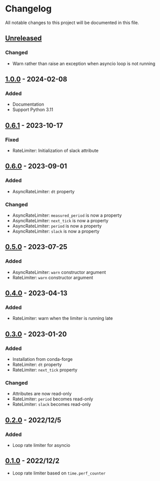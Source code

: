 # Changelog

All notable changes to this project will be documented in this file.

## [Unreleased]

### Changed

- Warn rather than raise an exception when asyncio loop is not running

## [1.0.0] - 2024-02-08

### Added

- Documentation
- Support Python 3.11

## [0.6.1] - 2023-10-17

### Fixed

- RateLimiter: Initialization of slack attribute

## [0.6.0] - 2023-09-01

### Added

- AsyncRateLimiter: `dt` property

### Changed

- AsyncRateLimiter: `measured_period` is now a property
- AsyncRateLimiter: `next_tick` is now a property
- AsyncRateLimiter: `period` is now a property
- AsyncRateLimiter: `slack` is now a property

## [0.5.0] - 2023-07-25

### Added

- AsyncRateLimiter: ``warn`` constructor argument
- RateLimiter: ``warn`` constructor argument

## [0.4.0] - 2023-04-13

### Added

- RateLimiter: warn when the limiter is running late

## [0.3.0] - 2023-01-20

### Added

- Installation from conda-forge
- RateLimiter: ``dt`` property
- RateLimiter: ``next_tick`` property

### Changed

- Attributes are now read-only
- RateLimiter: ``period`` becomes read-only
- RateLimiter: ``slack`` becomes read-only

## [0.2.0] - 2022/12/5

### Added

- Loop rate limiter for asyncio

## [0.1.0] - 2022/12/2

- Loop rate limiter based on ``time.perf_counter``

[unreleased]: https://github.com/stephane-caron/loop-rate-limiters/compare/v1.0.0...HEAD
[1.0.0]: https://github.com/stephane-caron/loop-rate-limiters/compare/v0.6.1...v1.0.0
[0.6.1]: https://github.com/stephane-caron/loop-rate-limiters/compare/v0.6.0...v0.6.1
[0.6.0]: https://github.com/stephane-caron/loop-rate-limiters/compare/v0.5.0...v0.6.0
[0.5.0]: https://github.com/stephane-caron/loop-rate-limiters/compare/v0.4.0...v0.5.0
[0.4.0]: https://github.com/stephane-caron/loop-rate-limiters/compare/v0.3.0...v0.4.0
[0.3.0]: https://github.com/stephane-caron/loop-rate-limiters/compare/v0.2.0...v0.3.0
[0.2.0]: https://github.com/stephane-caron/loop-rate-limiters/compare/v0.1.0...v0.2.0
[0.1.0]: https://github.com/stephane-caron/loop-rate-limiters/releases/tag/v0.1.0
